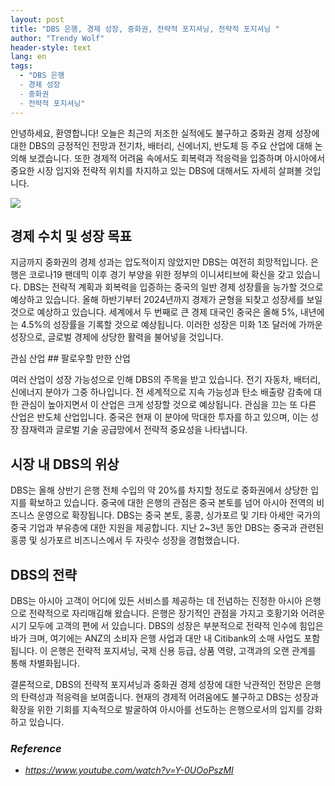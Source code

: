 ```yaml
---
layout: post
title: "DBS 은행, 경제 성장, 중화권, 전략적 포지셔닝, 전략적 포지셔닝 "
author: "Trendy Wolf"
header-style: text
lang: en
tags:
  - "DBS 은행
  - 경제 성장
  - 중화권
  - 전략적 포지셔닝"
---
```


안녕하세요, 환영합니다! 오늘은 최근의 저조한 실적에도 불구하고 중화권 경제 성장에 대한 DBS의 긍정적인 전망과 전기차, 배터리, 신에너지, 반도체 등 주요 산업에 대해 논의해 보겠습니다. 또한 경제적 어려움 속에서도 회복력과 적응력을 입증하며 아시아에서 중요한 시장 입지와 전략적 위치를 차지하고 있는 DBS에 대해서도 자세히 살펴볼 것입니다. 

<img
    src="https://i.ytimg.com/vi/Y-0UOoPszMI/hqdefault.jpg"
/>




## 경제 수치 및 성장 목표

지금까지 중화권의 경제 성과는 압도적이지 않았지만 DBS는 여전히 희망적입니다. 은행은 코로나19 팬데믹 이후 경기 부양을 위한 정부의 이니셔티브에 확신을 갖고 있습니다. DBS는 전략적 계획과 회복력을 입증하는 중국의 일반 경제 성장률을 능가할 것으로 예상하고 있습니다. 올해 하반기부터 2024년까지 경제가 균형을 되찾고 성장세를 보일 것으로 예상하고 있습니다. 세계에서 두 번째로 큰 경제 대국인 중국은 올해 5%, 내년에는 4.5%의 성장률을 기록할 것으로 예상됩니다. 이러한 성장은 미화 1조 달러에 가까운 성장으로, 글로벌 경제에 상당한 활력을 불어넣을 것입니다. 

관심 산업 ## 팔로우할 만한 산업

여러 산업이 성장 가능성으로 인해 DBS의 주목을 받고 있습니다. 전기 자동차, 배터리, 신에너지 분야가 그중 하나입니다. 전 세계적으로 지속 가능성과 탄소 배출량 감축에 대한 관심이 높아지면서 이 산업은 크게 성장할 것으로 예상됩니다. 관심을 끄는 또 다른 산업은 반도체 산업입니다. 중국은 현재 이 분야에 막대한 투자를 하고 있으며, 이는 성장 잠재력과 글로벌 기술 공급망에서 전략적 중요성을 나타냅니다. 

## 시장 내 DBS의 위상

DBS는 올해 상반기 은행 전체 수입의 약 20%를 차지할 정도로 중화권에서 상당한 입지를 확보하고 있습니다. 중국에 대한 은행의 관점은 중국 본토를 넘어 아시아 전역의 비즈니스 운영으로 확장됩니다. DBS는 중국 본토, 홍콩, 싱가포르 및 기타 아세안 국가의 중국 기업과 부유층에 대한 지원을 제공합니다. 지난 2~3년 동안 DBS는 중국과 관련된 홍콩 및 싱가포르 비즈니스에서 두 자릿수 성장을 경험했습니다. 

## DBS의 전략

DBS는 아시아 고객이 어디에 있든 서비스를 제공하는 데 전념하는 진정한 아시아 은행으로 전략적으로 자리매김해 왔습니다. 은행은 장기적인 관점을 가지고 호황기와 어려운 시기 모두에 고객의 편에 서 있습니다. DBS의 성장은 부분적으로 전략적 인수에 힘입은 바가 크며, 여기에는 ANZ의 소비자 은행 사업과 대만 내 Citibank의 소매 사업도 포함됩니다. 이 은행은 전략적 포지셔닝, 국제 신용 등급, 상품 역량, 고객과의 오랜 관계를 통해 차별화됩니다. 

결론적으로, DBS의 전략적 포지셔닝과 중화권 경제 성장에 대한 낙관적인 전망은 은행의 탄력성과 적응력을 보여줍니다. 현재의 경제적 어려움에도 불구하고 DBS는 성장과 확장을 위한 기회를 지속적으로 발굴하여 아시아를 선도하는 은행으로서의 입지를 강화하고 있습니다. 


### _Reference_
- _https://www.youtube.com/watch?v=Y-0UOoPszMI_

